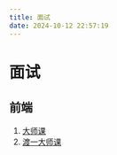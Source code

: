 ```yaml
---
title: 面试
date: 2024-10-12 22:57:19
---
```


# 面试

## 前端

1. [大师课](https://erickiku.github.io/zh/master/)
2. [渡一大师课](https://jhouxu.github.io/apecode/essays/javascript_duyi.html)